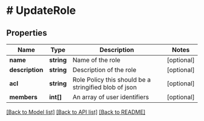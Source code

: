 # # UpdateRole

## Properties

Name | Type | Description | Notes
------------ | ------------- | ------------- | -------------
**name** | **string** | Name of the role | [optional] 
**description** | **string** | Description of the role | [optional] 
**acl** | **string** | Role Policy this should be a stringified blob of json | [optional] 
**members** | **int[]** | An array of user identifiers | [optional] 

[[Back to Model list]](../../README.md#documentation-for-models) [[Back to API list]](../../README.md#documentation-for-api-endpoints) [[Back to README]](../../README.md)


